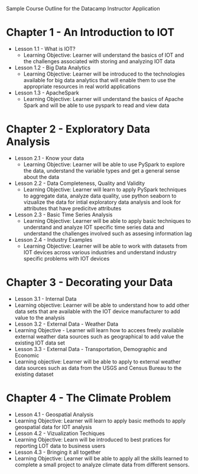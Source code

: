 Sample Course Outline for the Datacamp Instructor Application

# Chapter 1 - An Introduction to IOT

* Lesson 1.1 - What is IOT?
  * Learning Objective: Learner will understand the basics of IOT and the challenges associated with storing and analyzing IOT data
* Lesson 1.2 - Big Data Analytics 
  * Learning Objective: Learner will be introduced to the technologies available for big data analytics that will enable them to use the appropriate resources in real world applications
* Lesson 1.3 - ApacheSpark
  * Learning Objective: Learner will understand the basics of Apache Spark and will be able to use pyspark to read and view data
 
# Chapter 2 - Exploratory Data Analysis

* Lesson 2.1 - Know your data
  * Learning Objective: Learner will be able to use PySpark to explore the data, understand the variable types and get a general sense about the data
* Lesson 2.2 - Data Completeness, Quality and Validity
  * Learning Objective: Learner will learn to apply PySpark techniques to aggregate data, analyze data quality, use python seaborn to vizualize the data for intial exploratory data analysis and look for attributes that have predicitve attributes
* Lesson 2.3 - Basic Time Series Analysis
  * Learning Objective: Learner will be able to apply basic techniques to understand and analyze IOT specific time series data and understand the challenges involved such as assesing information lag
* Lesson 2.4 - Industry Examples
  * Learning Objective: Learner will be able to work with datasets from IOT devices across various industries and understand industry specific problems with IOT devices

# Chapter 3 - Decorating your Data 

* Lesson 3.1 - Internal Data
 * Learning objective: Learner will be able to understand how to add other data sets that are available with the IOT device manufacturer to add value to the analysis
* Lesson 3.2 - External Data - Weather Data
 * Learning Objective - Learner will learn how to accees freely available external weather data sources such as geographical to add value the existing IOT data set
* Lesson 3.3 - External Data - Transportation, Demographic and Economic 
 * Learning objective: Learner will be able to apply to external weather data sources such as data from the USGS and Census Bureau to the existing dataset

# Chapter 4 - The Climate Problem

* Lesson 4.1 - Geospatial Analysis
 * Learning Objective: Learner will learn to apply basic methods to apply geospatial data for IOT analysis
* Lesson 4.2 - Vizualization Techiques
 * Learning Objective: Learn will be introduced to best pratices for reporting LOT data to business users 
* Lesson 4.3 - Bringing it all together
 * Learning Objective: Learner will be able to apply all the skills learned to complete a small project to analyze climate data from different sensors. 
